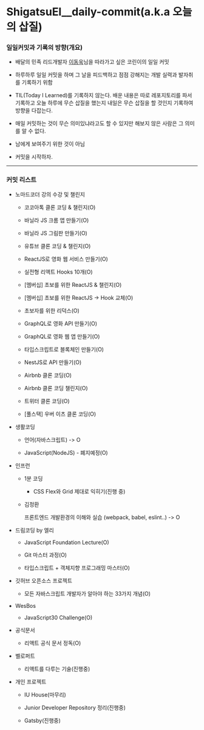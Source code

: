 # ShigatsuEl\_\_daily-commit(a.k.a 오늘의 삽질)

### 일일커밋과 기록의 방향(개요)

- 배달의 민족 리드개발자 [이동욱](https://github.com/jojoldu)님을 따라가고 싶은 코린이의 일일 커밋

- 하루하루 일일 커밋을 하며 그 날을 피드백하고 점점 강해지는 개발 실력과 발자취를 기록하기 위함

- TIL(Today I Learned)를 기록하지 않는다. 배운 내용은 따로 레포지토리를 파서 기록하고 오늘 하루에 무슨 삽질을 했는지 내일은 무슨 삽질을 할 것인지 기록하여 방향을 다잡는다.

- 매일 커밋하는 것이 무슨 의미있냐라고도 할 수 있지만 해보지 않은 사람은 그 의미를 알 수 없다.

- 남에게 보여주기 위한 것이 아님

- 커밋을 시작하자.

---

### 커밋 리스트

- 노마드코더 강의 수강 및 챌린지

  - 코코아톡 클론 코딩 & 챌린지(O)

  - 바닐라 JS 크롬 앱 만들기(O)

  - 바닐라 JS 그림판 만들기(O)

  - 유튜브 클론 코딩 & 챌린지(O)

  - ReactJS로 영화 웹 서비스 만들기(O)

  - 실전형 리액트 Hooks 10개(O)

  - [멤버십] 초보를 위한 ReactJS & 챌린지(O)

  - [멤버십] 초보를 위한 ReactJS -> Hook 교체(O)

  - 초보자를 위한 리덕스(O)

  - GraphQL로 영화 API 만들기(O)

  - GraphQL로 영화 웹 앱 만들기(O)

  - 타입스크립트로 블록체인 만들기(O)

  - NestJS로 API 만들기(O)

  - Airbnb 클론 코딩(O)

  - Airbnb 클론 코딩 챌린지(O)

  - 트위터 클론 코딩(O)

  - [풀스택] 우버 이츠 클론 코딩(O)

- 생활코딩

  - 언어(자바스크립트) -> O

  - JavaScript(NodeJS) - 폐지예정(O)

- 인프런

  - 1분 코딩

    - CSS Flex와 Grid 제대로 익히기(진행 중)

  - 김정환

    프론트엔드 개발환경의 이해와 실습 (webpack, babel, eslint..) -> O

- 드림코딩 by 엘리

  - JavaScript Foundation Lecture(O)

  - Git 마스터 과정(O)

  - 타입스크립트 + 객체지향 프로그래밍 마스터(O)

- 깃허브 오픈소스 프로젝트

  - 모든 자바스크립트 개발자가 알아야 하는 33가지 개념(O)

- WesBos

  - JavaScript30 Challenge(O)

- 공식문서

  - 리액트 공식 문서 정독(O)

- 벨로퍼트

  - 리액트를 다루는 기술(진행중)

- 개인 프로젝트

  - IU House(마무리)

  - Junior Developer Repository 정리(진행중)

  - Gatsby(진행중)

